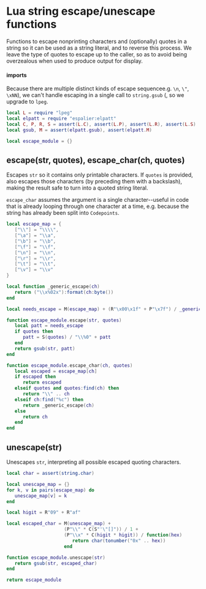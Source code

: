 # Lua string escape/unescape functions

Functions to escape nonprinting characters and \(optionally\) quotes in a string
so it can be used as a string literal, and to reverse this process\.
We leave the type of quotes to escape up to the caller, so as to avoid being
overzealous when used to produce output for display\.


#### imports

Because there are multiple distinct kinds of escape sequencee\.g\. `\n`, `\"`, `\xNN`\), we can't handle escaping in a single call to
`string.gsub`
\(, so we upgrade to `lpeg`\.

```lua
local L = require "lpeg"
local elpatt = require "espalier:elpatt"
local C, P, R, S = assert(L.C), assert(L.P), assert(L.R), assert(L.S)
local gsub, M = assert(elpatt.gsub), assert(elpatt.M)
```


```lua
local escape_module = {}
```


## escape\(str, quotes\), escape\_char\(ch, quotes\)

Escapes `str` so it contains only printable characters\. If `quotes` is
provided, also escapes those characters \(by preceding them with a backslash\),
making the result safe to turn into a quoted string literal\.

`escape_char` assumes the argument is a single character\-\-useful in code that
is already looping through one character at a time, e\.g\. because the string
has already been split into `Codepoints`\.

```lua
local escape_map = {
   ["\\"] = "\\\\",
   ["\a"] = "\\a",
   ["\b"] = "\\b",
   ["\f"] = "\\f",
   ["\n"] = "\\n",
   ["\r"] = "\\r",
   ["\t"] = "\\t",
   ["\v"] = "\\v"
}

local function _generic_escape(ch)
   return ("\\x%02x"):format(ch:byte())
end

local needs_escape = M(escape_map) + (R"\x00\x1f" + P"\x7f") / _generic_escape

function escape_module.escape(str, quotes)
   local patt = needs_escape
   if quotes then
      patt = S(quotes) / "\\%0" + patt
   end
   return gsub(str, patt)
end

function escape_module.escape_char(ch, quotes)
   local escaped = escape_map[ch]
   if escaped then
      return escaped
   elseif quotes and quotes:find(ch) then
      return "\\" .. ch
   elseif ch:find("%c") then
      return _generic_escape(ch)
   else
      return ch
   end
end
```


## unescape\(str\)

Unescapes `str`, interpreting all possible escaped quoting characters\.

```lua
local char = assert(string.char)

local unescape_map = {}
for k, v in pairs(escape_map) do
   unescape_map[v] = k
end

local higit = R"09" + R"af"

local escaped_char = M(unescape_map) +
                     (P"\\" * C(S"'\"[]")) / 1 +
                     (P"\\x" * C(higit * higit)) / function(hex)
                        return char(tonumber("0x" .. hex))
                     end

function escape_module.unescape(str)
   return gsub(str, escaped_char)
end
```

```lua
return escape_module
```